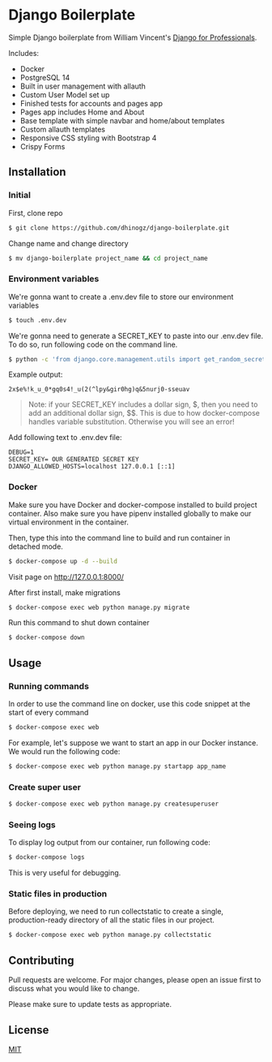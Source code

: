 # Django Boilerplate

Simple Django boilerplate from William Vincent's [Django for Professionals](https://djangoforprofessionals.com/). 

Includes:
- Docker 
- PostgreSQL 14
- Built in user management with allauth
- Custom User Model set up
- Finished tests for accounts and pages app
- Pages app includes Home and About
- Base template with simple navbar and home/about templates
- Custom allauth templates
- Responsive CSS styling with Bootstrap 4
- Crispy Forms

## Installation

### Initial
First, clone repo
```bash
$ git clone https://github.com/dhinogz/django-boilerplate.git
```

Change name and change directory
```bash
$ mv django-boilerplate project_name && cd project_name
```
### Environment variables
We're gonna want to create a .env.dev file to store our environment variables
```bash
$ touch .env.dev
```

We're gonna need to generate a SECRET_KEY to paste into our .env.dev file. To do so, run following code on the command line.
```bash
$ python -c 'from django.core.management.utils import get_random_secret_key; print(get_random_secret_key())'
```
Example output:
```
2x$e%!k_u_0*gq0s4!_u(2(^lpy&gir0hg)q&5nurj0-sseuav
```
> Note: if your SECRET_KEY includes a dollar sign, $, then you need to add an additional dollar sign, $$. This is due to how docker-compose handles variable substitution. Otherwise you will see an error!

Add following text to .env.dev file:
```
DEBUG=1
SECRET_KEY= OUR GENERATED SECRET KEY
DJANGO_ALLOWED_HOSTS=localhost 127.0.0.1 [::1]
```

### Docker
Make sure you have Docker and docker-compose installed to build project container.
Also make sure you have pipenv installed globally to make our virtual environment in the container.

Then, type this into the command line to build and run container in detached mode. 
```bash
$ docker-compose up -d --build
```
Visit page on http://127.0.0.1:8000/

After first install, make migrations
```bash
$ docker-compose exec web python manage.py migrate
```

Run this command to shut down container
```bash
$ docker-compose down
```

## Usage

### Running commands
In order to use the command line on docker, use this code snippet at the start of every command
```bash
$ docker-compose exec web
```

For example, let's suppose we want to start an app in our Docker instance. We would run the following code:
```bash
$ docker-compose exec web python manage.py startapp app_name
```

### Create super user
```bash
$ docker-compose exec web python manage.py createsuperuser
```

### Seeing logs
To display log output from our container, run following code:
```bash
$ docker-compose logs
```
This is very useful for debugging.

### Static files in production
Before deploying, we need to run collectstatic to create a single, production-ready directory of all the static files in our project.
```bash
$ docker-compose exec web python manage.py collectstatic
```

## Contributing
Pull requests are welcome. For major changes, please open an issue first to discuss what you would like to change.

Please make sure to update tests as appropriate.

## License
[MIT](https://choosealicense.com/licenses/mit/)